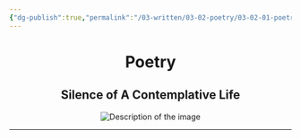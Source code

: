 ```yaml
---
{"dg-publish":true,"permalink":"/03-written/03-02-poetry/03-02-01-poetry/"}
---
```


<div style="text-align: center;">
    <h1>Poetry</h1>
    <h2>Silence of A Contemplative Life</h2>
    <img src="https://i.imgur.com/mFyZ82V_d.jpg?maxwidth=520&shape=thumb&fidelity=high" alt="Description of the image" style="max-width: 100%; height: auto;">
</div>
<hr>

